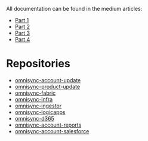 All documentation can be found in the medium articles:


* <a href="https://medium.com/@tarantarantino/omnisync-a-real-world-architecture-for-syncing-salesforce-d365-and-fabric-in-near-real-time-17bdfb29469e" target="_blank">Part 1</a>
* <a href="https://medium.com/@tarantarantino/omnisync-near-real-time-lakehouse-spark-streaming-and-power-bi-in-microsoft-fabric-part-2-6f3177f0931a" target="_blank">Part 2</a>
* <a href="https://medium.com/@tarantarantino/omnisync-integrating-salesforce-with-microsoft-fabric-and-dynamics-365-part-3-2a96f86e94a0" target="_blank">Part 3</a>
* <a href="https://medium.com/@tarantarantino/omnisync-dynamics-365-integration-with-salesforce-and-fabric-part-4-0ce408fe435a" target="_blank">Part 4</a>

# Repositories

* <a href="https://github.com/zodraz/omnisync-account-update" target="_blank">omnisync-account-update</a>
* <a href="https://github.com/zodraz/omnisync-product-update" target="_blank">omnisync-product-update</a>
* <a href="https://github.com/zodraz/omnisync-fabric" target="_blank">omnisync-fabric</a>
* <a href="https://github.com/zodraz/omnisync-infra" target="_blank">omnisync-infra</a>
* <a href="https://github.com/zodraz/omnisync-ingestor" target="_blank">omnisync-ingestor</a>
* <a href="https://github.com/zodraz/omnisync-logicapps" target="_blank">omnisync-logicapps</a>
* <a href="https://github.com/zodraz/omnisync-d365" target="_blank">omnisync-d365</a>
* <a href="https://github.com/zodraz/omnisync-reports" target="_blank">omnisync-account-reports</a>
* <a href="https://github.com/zodraz/omnisync-salesforce" target="_blank">omnisync-account-salesforce</a>

